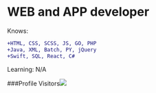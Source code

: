 # WEB and APP developer 
Knows:
```diff
+HTML, CSS, SCSS, JS, GO, PHP
+Java, XML, Batch, PY, jQuery
+Swift, SQL, React, C#
```

Learning: N/A


###Profile Visitors![](https://api.visitorbadge.io/api/visitors?path=https%3A%2F%2Fgithub.com%2Fndxcode&labelColor=%23333333&countColor=%232ccce4&style=plastic)
